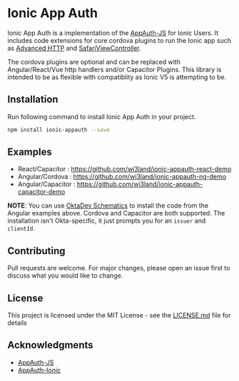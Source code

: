 # Ionic App Auth

Ionic App Auth is a implementation of the [AppAuth-JS](https://github.com/openid/AppAuth-JS) for Ionic Users.
It includes code extensions for core cordova plugins to run the Ionic app such as [Advanced HTTP](https://github.com/silkimen/cordova-plugin-advanced-http) and [SafariViewController](https://github.com/EddyVerbruggen/cordova-plugin-safariviewcontroller).

The cordova plugins are optional and can be replaced with Angular/React/Vue http handlers and/or Capacitor Plugins.
This library is intended to be as flexible with compatiblity as Ionic V5 is attempting to be.

## Installation

Run following command to install Ionic App Auth in your project.

```bash
npm install ionic-appauth --save
```

## Examples

- React/Capacitor : https://github.com/wi3land/ionic-appauth-react-demo
- Angular/Cordova : https://github.com/wi3land/ionic-appauth-ng-demo
- Angular/Capacitor : https://github.com/wi3land/ionic-appauth-capacitor-demo

**NOTE**: You can use [OktaDev Schematics](https://github.com/oktadeveloper/schematics#ionic) to install the code from the Angular examples above. Cordova and Capacitor are both supported. The installation isn't Okta-specific, it just prompts you for an `issuer` and `clientId`.

## Contributing

Pull requests are welcome. For major changes, please open an issue first to discuss what you would like to change.

## License

This project is licensed under the MIT License - see the [LICENSE.md](LICENSE.md) file for details

## Acknowledgments

* [AppAuth-JS](https://github.com/openid/AppAuth-JS)
* [AppAuth-Ionic](https://github.com/Belicosus/AppAuth-Ionic)
